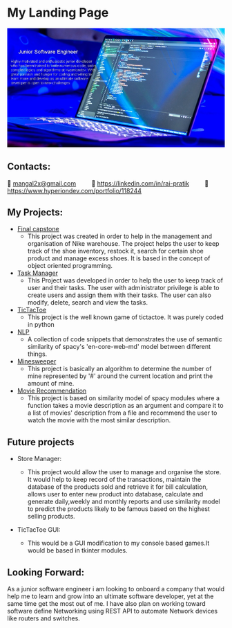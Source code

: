 # My Landing Page


  
<img alt="Background image" src="/image/bg_image.jpg">

## Contacts:
📧 mangal2x@gmail.com  &emsp;&emsp;  🔗 https://linkedin.com/in/rai-pratik  &emsp;&emsp;  🔗 https://www.hyperiondev.com/portfolio/118244       

## My Projects:
* [Final capstone](https://github.com/4rr0wh34d/final_capstone)
  - This project was created in order to help in the management and organisation of Nike warehouse. The project helps the user to keep track of the shoe inventory, restock it, search for certain shoe product and manage excess shoes. It is based in the concept of object oriented programming.
* [Task Manager](https://github.com/4rr0wh34d/Task_Manager)
  - This Project was developed in order to help the user to keep track of user and their tasks. The user with administrator privilege is able to create users and assign them with their tasks. The user can also modify, delete, search and view the tasks.
* [TicTacToe](https://github.com/4rr0wh34d/TicTacToe_console)
  - This project is the well known game of tictactoe. It was purely coded in python
* [NLP](https://github.com/4rr0wh34d/NLP)
  - A collection of code snippets that demonstrates the use of semantic similarity of spacy's 'en-core-web-md' model between different things.
* [Minesweeper](https://github.com/4rr0wh34d/minesweeper)
  - This project is basically an algorithm to determine the number of mine represented by '#' around the current location and print the amount of mine.
* [Movie Recommendation](https://github.com/4rr0wh34d/Movie_recommendation)
  - This project is based on similarity model of spacy modules where a function takes a movie description as an argument and compare it to a list of movies'
description from a file and recommend the user to watch the movie with the most similar description.

## Future projects
* Store Manager:
  - This project would allow the user to manage and organise the store. It would help to keep record of the transactions, maintain the database of the products sold and retrieve it for bill calculation, allows user to enter new product into database, calculate and generate daily,weekly and monthly reports and use similarity model to predict the products likely to be famous based on the highest selling products. 

* TicTacToe GUI: 
  - This would be a GUI modification to my console based games.It would be based in tkinter modules.

## Looking Forward:
As a junior software engineer i am looking to onboard a company that would help me to learn and grow into an ultimate software developer, yet at the same time get the most out of me. I have also plan on working toward software define Networking using REST API to automate Network devices like routers and switches.

<!-- **4rr0wh34d/4rr0wh34d** is a ✨ _special_ ✨ repository because its `README.md` (this file) appears on your GitHub profile.



Here are some ideas to get you started:

- 🔭 I’m currently working on ...
- 🌱 I’m currently learning ...
- 👯 I’m looking to collaborate on ...
- 🤔 I’m looking for help with ...
- 💬 Ask me about ...
- 📫 How to reach me: ...
- 😄 Pronouns: ...
- ⚡ Fun fact: ...
-->
